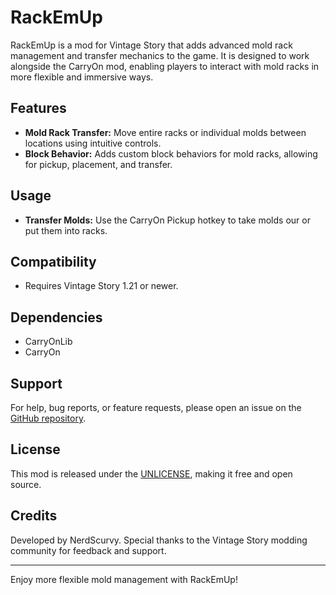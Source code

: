 # RackEmUp

RackEmUp is a mod for Vintage Story that adds advanced mold rack management and transfer mechanics to the game. It is designed to work alongside the CarryOn mod, enabling players to interact with mold racks in more flexible and immersive ways.

## Features

- **Mold Rack Transfer:** Move entire racks or individual molds between locations using intuitive controls.
- **Block Behavior:** Adds custom block behaviors for mold racks, allowing for pickup, placement, and transfer.


## Usage

- **Transfer Molds:** Use the CarryOn Pickup hotkey to take molds our or put them into racks.


## Compatibility

- Requires Vintage Story 1.21 or newer.

## Dependencies
- CarryOnLib
- CarryOn

## Support

For help, bug reports, or feature requests, please open an issue on the [GitHub repository](https://github.com/Nerdscurvy/RackEmUp/issues).

## License

This mod is released under the [UNLICENSE](UNLICENSE), making it free and open source.

## Credits

Developed by NerdScurvy. Special thanks to the Vintage Story modding community for feedback and support.

---

Enjoy more flexible mold management with RackEmUp!